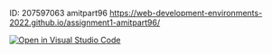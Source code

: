 ID: 207597063
amitpart96
https://web-development-environments-2022.github.io/assignment1-amitpart96/


[![Open in Visual Studio Code](https://classroom.github.com/assets/open-in-vscode-c66648af7eb3fe8bc4f294546bfd86ef473780cde1dea487d3c4ff354943c9ae.svg)](https://classroom.github.com/online_ide?assignment_repo_id=7594255&assignment_repo_type=AssignmentRepo)
